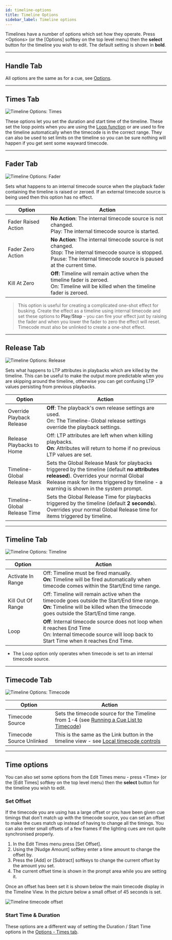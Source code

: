 ```yaml
---
id: timeline-options
title: Timeline Options
sidebar_label: Timeline options
---
```


Timelines have a number of options which set how they operate.
Press \<Options\> (or the \[Options\] softkey on the top level menu) then the **select** button for the timeline you wish to edit.
The default setting is shown in **bold**.

---

## Handle Tab

All options are the same as for a cue, see [Options](../cues/playback-options.md#handle-tab).

---

## Times Tab

![Timeline Options: Times](/docs/images/Timeline-Options-Times.png)

These options let you set the duration and start time of the timeline. These set the loop points when you are using the
[Loop function](../timelines/timeline-options.md#timecode-tab) or are used to fire the timeline automatically when the timecode is in the correct range.
They can also be used to set limits on the timeline so you can be sure nothing will happen if you get sent some wayward timecode.

---

## Fader Tab

![Timeline Options: Fader](/docs/images/Timeline-Options-Fader.png)

Sets what happens to an internal timecode source when the playback fader containing the timeline is raised or zeroed. If an external
timecode source is being used then this option has no effect.

Option              | Action
---|-----
Fader Raised Action | **No Action**: The internal timecode source is not changed.<br>Play: The internal timecode source is started.
Fader Zero Action   | **No Action**: The internal timecode source is not changed.<br>Stop: The internal timecode source is stopped. <br>Pause: The internal timecode source is paused at the current time.
Kill At Zero | **Off:** Timeline will remain active when the timeline fader is zeroed. <br>On: Timeline will be killed when the timeline fader is zeroed.

> This option is useful for creating a complicated one-shot effect for busking. Create the effect as a timeline using internal timecode and set these options to **Play**/**Stop** - you can fire your effect just by raising the fader and when you lower the fader to zero the effect will reset. Timecode must also be unlinked to create a one-shot effect.

---

## Release Tab

![Timeline Options: Release](/docs/images/Timeline-Options-Release.png)

Sets what happens to LTP attributes in playbacks which are killed by the timeline. This can be useful to make the output
more predictable when you are skipping around the timeline, otherwise you can get confusing LTP values
persisting from previous playbacks.

Option              | Action
---|-----
Override Playback Release | **Off**: The playback's own release settings are used.<br>On: The Timeline-Global release settings override the playback settings.
Release Playbacks to Home | Off: LTP attributes are left when when killing playbacks.<br>**On**: Attributes will return to home if no previous LTP values are set.
Timeline-Global Release Mask | Sets the Global Release Mask for playbacks triggered by the timeline (default **no attributes released**). Overrides your normal Global Release mask for items triggered by timeline - a warning is shown in the system prompt.
Timeline-Global Release Time | Sets the Global Release Time for playbacks triggered by the timeline (default **2 seconds**).  Overrides your normal Global Release time for items triggered by timeline.

---

## Timeline Tab

![Timeline Options: Timeline](/docs/images/Timeline-Options-Timeline.png)

Option              | Action
---|-----
Activate In Range | Off: Timeline must be fired manually. <br>**On:** Timeline will be fired automatically when timecode comes within the Start/End time range.
Kill Out Of Range | Off: Timeline will remain active when the timecode goes outside the Start/End time range. <br>**On:** Timeline will be killed when the timecode goes outside the Start/End time range.
Loop | **Off**: Internal timecode source does not loop when it reaches End Time<br>On: Internal timecode source will loop back to Start Time when it reaches End Time.

- The Loop option only operates when timecode is set to an internal timecode source.

---


## Timecode Tab

![Timeline Options: Timecode](/docs/images/Timeline-Options-Timecode.png)

Option              | Action
---|-----
Timecode Source | Sets the timecode source for the Timeline from 1-4 (see [Running a Cue List to Timecode](../cue-lists/cue-list-timing#running-a-cue-list-to-timecode))
Timecode Source Unlinked | This is the same as the Link button in the timeline view - see [Local timecode controls](../timelines.md#local-timecode-controls)


---

## Time options

You can also set some options from the Edit Times menu - press \<Time\> (or the \[Edit Times\] softkey on the top level menu) then the **select** button for the timeline you wish to edit.

### Set Offset

If the timecode you are using has a large offset or you have been given cue timings that don't match up
with the timecode source, you can set an offset to make the cues match up instead of having to change
all the timings. You can also enter small offsets of a few frames if the lighting cues are not quite synchronised properly.

1. In the Edit Times menu press \[Set Offset\].
2. Using the \[Nudge Amount\] softkey enter a time amount to change the offset by.
3. Press the \[Add\] or \[Subtract\] softkeys to change the current offset by the amount you set.
4. The current offset time is shown in the prompt area while you are setting it.

Once an offset has been set it is shown below the main timecode display in the Timeline View. In the
picture below a small offset of 45 seconds is set.

![Timeline timecode offset](/docs/images/Timeline-Offset.png)


### Start Time & Duration

These options are a different way of setting the Duration / Start Time options in the [Options - Times tab](../timelines/timeline-options.md#times-tab).
